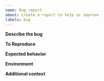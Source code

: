 ```yaml
---
name: Bug report
about: Create a report to help us improve
labels: bug
---
```


**Describe the bug**

**To Reproduce**

**Expected behavior**

**Environment**

**Additional context**
